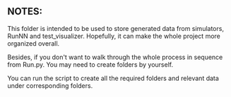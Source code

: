 ## NOTES:
This folder is intended to be used to store generated data 
from simulators, RunNN and test_visualizer. Hopefully, it can
make the whole project more organized overall. 

Besides, if you don't want to walk through the whole process in sequence 
from Run.py. You may need to create folders by yourself. 

You can run the script to create all the required folders and relevant data
under corresponding folders.